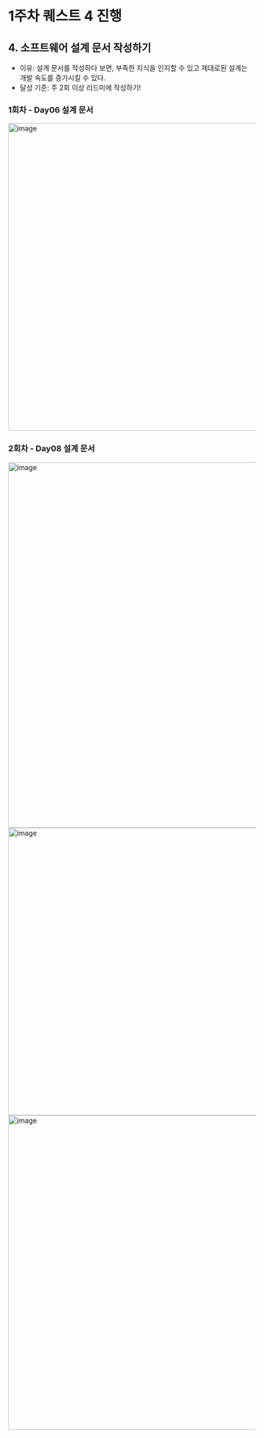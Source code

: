 # 1주차 퀘스트 4 진행
## 4. 소프트웨어 설계 문서 작성하기
* 이유: 설계 문서를 작성하다 보면, 부족한 지식을 인지할 수 있고 제대로된 설계는 개발 속도를 증가시킬 수 있다.
* 달성 기준: 주 2회 이상 리드미에 작성하기!

### 1회차 - Day06 설계 문서
<img width="626" alt="image" src="https://github.com/user-attachments/assets/19998490-489e-4c60-aa61-aa90c08156e6">

### 2회차 - Day08 설계 문서
<img width="744" alt="image" src="https://github.com/user-attachments/assets/a0516b10-d6ad-4670-ba26-276ac2e62ba6">

<img width="585" alt="image" src="https://github.com/user-attachments/assets/0862e1bc-66e5-4d62-a368-d7cc790aa523">

<img width="640" alt="image" src="https://github.com/user-attachments/assets/96262632-836f-41c9-8183-bb1e98486a14">
